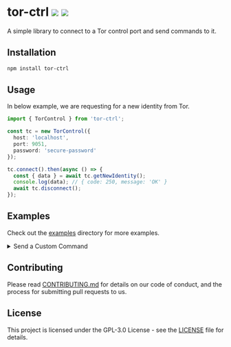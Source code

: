 # tor-ctrl <a href="https://npm.im/tor-ctrl"><img src="https://badgen.net/npm/v/tor-ctrl"></a> <a href="https://packagephobia.now.sh/result?p=tor-ctrl"><img src="https://packagephobia.now.sh/badge?p=tor-ctrl"></a>

A simple library to connect to a Tor control port and send commands to it.

## Installation

```bash
npm install tor-ctrl
```

## Usage

In below example, we are requesting for a new identity from Tor.

```typescript
import { TorControl } from 'tor-ctrl';

const tc = new TorControl({
  host: 'localhost',
  port: 9051,
  password: 'secure-password'
});

tc.connect().then(async () => {
  const { data } = await tc.getNewIdentity();
  console.log(data); // { code: 250, message: 'OK' }
  await tc.disconnect();
});
```

## Examples

Check out the [examples](/examples) directory for more examples.

<details>
  <summary>Send a Custom Command</summary>

If you don't know the available commands, please first check out the official [Tor Control Protocol](https://spec.torproject.org/control-spec/commands.html) documentation.

```typescript
const { data, error } = await tc.sendCommand(['GETINFO', 'version', 'config-file']);
console.log(data); // [ { code: NUM, message: STRING }, ... ]
```

</details>

## Contributing

Please read [CONTRIBUTING.md](/CONTRIBUTING.md) for details on our code of conduct, and the process for submitting pull requests to us.

## License

This project is licensed under the GPL-3.0 License - see the [LICENSE](/LICENSE) file for details.
